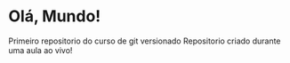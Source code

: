 # Olá, Mundo!
 Primeiro repositorio do curso de git versionado
Repositorio criado durante uma aula ao vivo!